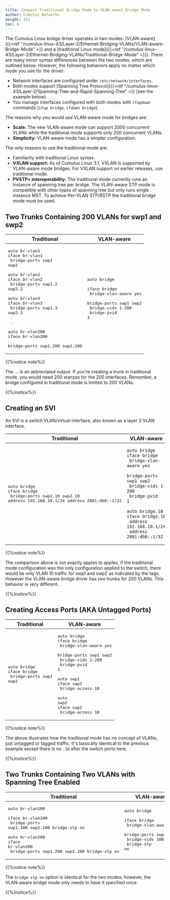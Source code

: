 ```yaml
---
title: Compare Traditional Bridge Mode to VLAN-aware Bridge Mode
author: Cumulus Networks
weight: 411
toc: 4
---
```


The Cumulus Linux bridge driver operates in two modes:
[VLAN-aware]({{<ref "/cumulus-linux-43/Layer-2/Ethernet-Bridging-VLANs/VLAN-aware-Bridge-Mode" >}} and a [traditional Linux mode]({{<ref "/cumulus-linux-43/Layer-2/Ethernet-Bridging-VLANs/Traditional-Bridge-Mode" >}}). There are many minor syntax differences between the two modes, which are outlined below. However, the following behaviors apply no matter which mode you use for the driver:

- Network interfaces are configured under `/etc/network/interfaces`.
- Both modes support [Spanning Tree Protocol]({{<ref "/cumulus-linux-43/Layer-2/Spanning-Tree-and-Rapid-Spanning-Tree" >}} (see the example below).
- You manage interfaces configured with both modes with `ifupdown` commands (`ifup bridge`, `ifdown bridge`).

The reasons why you would use VLAN-aware mode for bridges are:

- **Scale:** The new VLAN-aware mode can support 2000 concurrent VLANs
    while the traditional mode supports only 200 concurrent VLANs.
- **Simplicity:** VLAN-aware mode has a simpler configuration.

The only reasons to use the traditional mode are:

- Familiarity with traditional Linux syntax.
- **VXLAN support:** As of Cumulus Linux 3.1, VXLAN is supported by
    VLAN-aware mode bridges. For VXLAN support on earlier releases, use
    traditional mode.
- **PVSTP+ interoperability:** The traditional mode currently runs an
    instance of spanning tree per bridge. The VLAN-aware STP mode is
    compatible with other types of spanning tree but only runs single
    instance MST. To achieve Per-VLAN STP/RSTP the traditional bridge
    mode must be used.

## Two Trunks Containing 200 VLANs for swp1 and swp2

| Traditional | VLAN-aware |
| ----------- | ---------- |
| <pre>auto br-vlan1<br>iface br-vlan1<br>  bridge-ports swp1 swp2<br><br>auto br-vlan2<br>iface br-vlan2<br>  bridge-ports swp1.2 swp2.2<br><br>auto br-vlan3<br>iface br-vlan3<br>  bridge-ports swp1.3 swp2.3<br> .<br> .<br><br>auto br-vlan200<br>iface br-vlan200<br>  bridge-ports swp1.200 swp2.200</pre> | <pre>auto bridge<br><br>iface bridge<br>  bridge-vlan-aware yes<br>  bridge-ports swp1 swp2<br>  bridge-vids 1-200<br>  bridge-pvid 1</pre> |

{{%notice note%}}

The \... is an abbreviated output. If you're creating a trunk in traditional mode, you would need 200 stanzas for the 200 interfaces. Remember, a bridge configured in traditional mode is limited to 200 VLANs.

{{%/notice%}}

## Creating an SVI

An SVI is a switch VLAN/virtual interface, also known as a layer 3 VLAN interface.

| Traditional | VLAN-aware |
| ----------- | ---------- |
| <pre>auto bridge<br>iface bridge<br>  bridge-ports swp1.10 swp2.10 address 192.168.10.1/24 address 2001:db8::1/32</pre> | <pre><code>auto bridge<br>iface bridge<br>  bridge-vlan-aware yes<br>  bridge-ports swp1 swp2<br>  bridge-vids 1-200<br>  bridge-pvid 1<br><br>auto bridge.10<br>iface bridge.10<br>  address 192.168.10.1/24<br>  address 2001:db8::1/32</pre> |

{{%notice note%}}

The comparison above is not exactly apples to apples, if the traditional mode configuration was the only configuration applied to the switch, there would be only VLAN 10 traffic for swp1 and swp2 as indicated by the tags. However the VLAN-aware bridge driver has two trunks for 200 VLANs. This behavior is very different.

{{%/notice%}}

## Creating Access Ports (AKA Untagged Ports)

| Traditional | VLAN-aware |
| ----------- | ---------- |
| <pre>auto bridge<br>iface bridge<br>  bridge-ports swp1 swp2</pre> |  <pre>auto bridge<br>iface bridge<br>  bridge-vlan-aware yes<br>  bridge-ports swp1 swp2<br>  bridge-vids 1-200<br>  bridge-pvid 1<br><br>auto swp1<br>iface swp1<br>  bridge-access 10<br><br>auto swp2<br>iface swp2<br>  bridge-access 10</pre> |

{{%notice note%}}

The above illustrates how the traditional mode has no concept of VLANs, just untagged or tagged traffic. It\'s basically identical to the previous example except there is no `.10` after the switch ports here.

{{%/notice%}}

## Two Trunks Containing Two VLANs with Spanning Tree Enabled

| Traditional | VLAN-aware |
| ----------- | ---------- |
| <pre>auto br-vlan100<br><br>iface br-vlan100<br>    bridge-ports swp1.100 swp2.100 bridge-stp on<br><br>auto br-vlan200<br>iface br-vlan200<br>    bridge-ports swp1.200 swp2.200 bridge-stp on</pre> | <pre>auto bridge<br><br>iface bridge<br>    bridge-vlan-aware yes<br>    bridge-ports swp1 swp2<br>    bridge-vids 100 200<br>    bridge-stp on</pre> |

{{%notice note%}}

The `bridge-stp on` option is identical for the two modes; however, the VLAN-aware bridge mode only needs to have it specified once.

{{%/notice%}}
